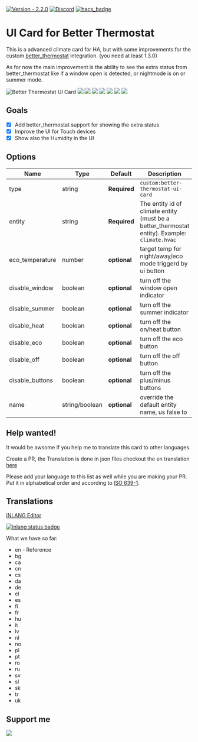 [![Version - 2.2.0](https://img.shields.io/badge/Version-2.2.0-009688?style=for-the-badge)](https://github.com/KartoffelToby/better-thermostat-ui-card)
[![Discord](https://img.shields.io/discord/925725316540923914.svg?style=for-the-badge)](https://discord.gg/9BUegWTG3K)
[![hacs_badge](https://img.shields.io/badge/HACS-Default-41BDF5.svg?style=for-the-badge)](https://github.com/hacs/integration)

# UI Card for Better Thermostat

This is a advanced climate card for HA, but with some improvements for the custom [better_thermostat](https://github.com/KartoffelToby/better_thermostat) integration. (you need at least 1.3.0)

As for now the main improvement is the ability to see the extra status from better_thermostat like if a window open is detected, or nightmode is on or summer mode.

![Better Thermostat UI Card](/assets/1.png)
![](/assets/2.png)
![](/assets/3.png)
![](/assets/4.png)
![](/assets/5.png)
![](/assets/6.png)
![](/assets/7.png)
![](/assets/8.png)

 
## Goals

- [X] Add better_thermostat support for showing the extra status
- [X] Improve the UI for Touch devices
- [X] Show also the Humidity in the UI

## Options

| Name                 | Type    | Default      | Description                                                                                            |
| -------------------- | ------- | ------------ | ------------------------------------------------------------------------------------------------------ |
| type                 | string  | **Required** | `custom:better-thermostat-ui-card`                                                                     |
| entity               | string  | **Required** | The entity id of climate entity (must be a better_thermostat entity). Example: `climate.hvac`          |
| eco_temperature      | number  | **optional** | target temp for night/away/eco mode triggerd by ui button                                              |
| disable_window      | boolean  | **optional** | turn off the window open indicator                                                                     |
| disable_summer      | boolean  | **optional** | turn off the summer indicator                                                                          |
| disable_heat        | boolean  | **optional** | turn off the on/heat button                                                                          |
| disable_eco         | boolean  | **optional** | turn off the eco button                                                                          |
| disable_off         | boolean  | **optional** | turn off the off button                                                                         |
| disable_buttons         | boolean  | **optional** | turn off the plus/minus buttons                                                                        |
| name                | string/boolean  | **optional** | override the default entity name, us false to 

## Help wanted!

It would be awsome if you help me to translate this card to other languages.

Create a PR, the Translation is done in json files checkout the en translation [here](https://github.com/KartoffelToby/better-thermostat-ui-card/blob/master/src/localize/languages/en.json)

Please add your language to this list as well while you are making your PR. Put it in alphabetical order and according to [ISO 639-1](https://en.wikipedia.org/wiki/List_of_ISO_639-1_codes).

## Translations

[INLANG Editor](https://fink.inlang.com/github.com/KartoffelToby/better-thermostat-ui-card)

[![inlang status badge](https://badge.inlang.com/?url=github.com/KartoffelToby/better-thermostat-ui-card)](https://fink.inlang.com/github.com/KartoffelToby/better-thermostat-ui-card?ref=badge)

What we have so far:
- en - Reference 
- bg
- ca
- cn
- cs
- da
- de
- el
- es
- fi
- fr
- hu
- it
- lv
- nl
- no
- pl
- pt
- ro
- ru
- sv
- sl
- sk
- tr
- uk

## Support me
<a href="https://www.buymeacoffee.com/kartoffeltoby"><img src="https://img.buymeacoffee.com/button-api/?text=Buy me a coffee&emoji=&slug=kartoffeltoby&button_colour=0ac982&font_colour=000000&font_family=Cookie&outline_colour=000000&coffee_colour=ffffff"></a>
